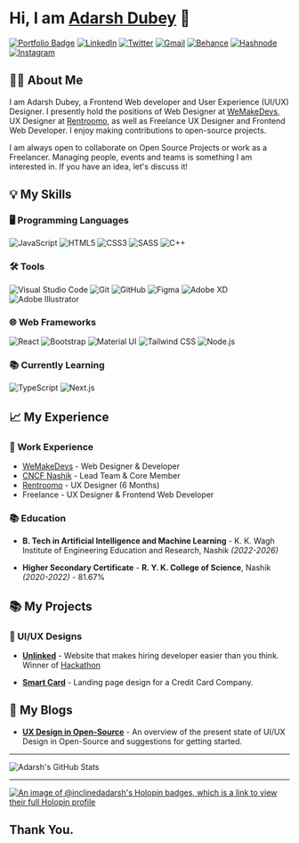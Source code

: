 # Hi, I am [Adarsh Dubey](https://bento.me/adarsh) 👋

[![Portfolio Badge](https://img.shields.io/badge/-Portfolio%20Website-000?style=for-the-badge&logo=googlechrome&logoColor=white)](https://adarshdubey.com)
[![LinkedIn](https://img.shields.io/badge/linkedin-%230077B5.svg?style=for-the-badge&logo=linkedin&logoColor=white)](https://linkedin.com/in/dubeyadarsh)
[![Twitter](https://img.shields.io/badge/Twitter-%231DA1F2.svg?style=for-the-badge&logo=Twitter&logoColor=white)](https://twitter.com/inclinedadarsh)
[![Gmail](https://img.shields.io/badge/Gmail-D14836?style=for-the-badge&logo=gmail&logoColor=white)](mailto:dubeyadarshmain@gmail.com)
[![Behance](https://img.shields.io/badge/Behance-1769ff?style=for-the-badge&logo=behance&logoColor=white)](https://behance.net/dubeyadarsh)
[![Hashnode](https://img.shields.io/badge/Hashnode%20(Blogs)-2962FF?style=for-the-badge&logo=hashnode&logoColor=white)](https://behance.net/dubeyadarsh)
[![Instagram](https://img.shields.io/badge/Instagram-%23E4405F.svg?style=for-the-badge&logo=Instagram&logoColor=white)](https://instagram.com/inclinedadarsh)

## 👨‍💻 About Me

I am Adarsh Dubey, a Frontend Web developer and User Experience (UI/UX) Designer. I presently hold the positions of Web Designer at [WeMakeDevs](https://wemakedevs.org), UX Designer at [Rentroomo](https://rentroomo.com), as well as Freelance UX Designer and Frontend Web Developer. I enjoy making contributions to open-source projects.

I am always open to collaborate on Open Source Projects or work as a Freelancer. Managing people, events and teams is something I am interested in. If you have an idea, let's discuss it!

## 💡 My Skills

### 🖥️ Programming Languages

![JavaScript](https://img.shields.io/badge/javascript-%23323330.svg?style=for-the-badge&logo=javascript&logoColor=%23F7DF1E)
![HTML5](https://img.shields.io/badge/html5-%23E34F26.svg?style=for-the-badge&logo=html5&logoColor=white)
![CSS3](https://img.shields.io/badge/css3-%231572B6.svg?style=for-the-badge&logo=css3&logoColor=white)
![SASS](https://img.shields.io/badge/SASS-hotpink.svg?style=for-the-badge&logo=SASS&logoColor=white)
![C++](https://img.shields.io/badge/c++-%2300599C.svg?style=for-the-badge&logo=c%2B%2B&logoColor=white)

### 🛠️ Tools

![Visual Studio Code](https://img.shields.io/badge/Visual%20Studio%20Code-007ACC?style=for-the-badge&logo=visual-studio-code&logoColor=white)
![Git](https://img.shields.io/badge/git-%23F05033.svg?style=for-the-badge&logo=git&logoColor=white)
![GitHub](https://img.shields.io/badge/github-%23121011.svg?style=for-the-badge&logo=github&logoColor=white)
![Figma](https://img.shields.io/badge/figma-%23F24E1E.svg?style=for-the-badge&logo=figma&logoColor=white)
![Adobe XD](https://img.shields.io/badge/Adobe%20XD-FF61F6?style=for-the-badge&logo=adobe-xd&logoColor=white)
![Adobe Illustrator](https://img.shields.io/badge/Adobe%20Illustrator-FF9A00?style=for-the-badge&logo=adobe-illustrator&logoColor=white)

### 🌐 Web Frameworks

![React](https://img.shields.io/badge/react-%2320232a.svg?style=for-the-badge&logo=react&logoColor=%2361DAFB)
![Bootstrap](https://img.shields.io/badge/bootstrap-%23563D7C.svg?style=for-the-badge&logo=bootstrap&logoColor=white)
![Material UI](https://img.shields.io/badge/material%20ui-%230081CB.svg?style=for-the-badge&logo=material-ui&logoColor=white)
![Tailwind CSS](https://img.shields.io/badge/tailwindcss-%2338B2AC.svg?style=for-the-badge&logo=tailwind-css&logoColor=white)
![Node.js](https://img.shields.io/badge/Node.js-43853D?style=for-the-badge&logo=node.js&logoColor=white)

### 📚 Currently Learning

![TypeScript](https://img.shields.io/badge/typescript-%23007ACC.svg?style=for-the-badge&logo=typescript&logoColor=white)
![Next.js](https://img.shields.io/badge/next.js-%23000000.svg?style=for-the-badge&logo=next.js&logoColor=white)

<!-- My Experience Section -->

## 📈 My Experience

### 🏢 Work Experience

- [WeMakeDevs](https://wemakedevs.org) - Web Designer & Developer
- [CNCF Nashik](https://community.cncf.io/nashik/) - Lead Team & Core Member
- [Rentroomo](https://rentroomo.com) - UX Designer (6 Months)
- Freelance - UX Designer & Frontend Web Developer

### 📚 Education

- **B. Tech in Artificial Intelligence and Machine Learning** - K. K. Wagh Institute of Engineering Education and Research, Nashik *(2022-2026)*

- **Higher Secondary Certificate** - **R. Y. K. College of Science**, Nashik *(2020-2022)* - 81.67%

## 📚 My Projects

### 📱 UI/UX Designs

- [**Unlinked**](https://www.behance.net/gallery/152416557/Website-for-hiring-developers-Hackathon-Winner) - Website that makes hiring developer easier than you think. Winner of [Hackathon](https://www.youtube.com/watch?v=dItWfsngLJs&feature=youtu.be)

- [**Smart Card**](https://www.behance.net/gallery/152299365/Credit-Card-Company-Landing-Page-Design) - Landing page design for a Credit Card Company.

<!-- Section for blogs -->

## 📝 My Blogs

- [**UX Design in Open-Source**](https://blog.commclassroom.org/ux-design-in-open-source) - An overview of the present state of UI/UX Design in Open-Source and suggestions for getting started.

---

![Adarsh's GitHub Stats](https://github-readme-stats.vercel.app/api?username=inclinedadarsh&show_icons=true&theme=tokyonight)

---

[![An image of @inclinedadarsh's Holopin badges, which is a link to view their full Holopin profile](https://holopin.me/inclinedadarsh)](https://holopin.io/@inclinedadarsh)

## Thank You.
